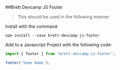 ##Brett Devcamp JS Footer

> This should be used in the following manner

Install with the command:

```
npm install --save brett-devcamp-js-footer
```

Add to a Javascript Project with the following code:

```javascript
import { footer } from 'brett-devcamp-js-footer';

footer('Some Name');
```
